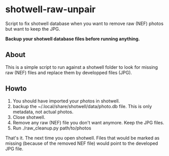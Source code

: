 # shotwell-raw-unpair
Script to fix shotwell database when you want to remove raw (NEF) photos but want to keep the JPG.

**Backup your shotwell database files before running anything.**


## About

This is a simple script to run against a shotwell folder to look for 
missing raw (NEF) files and replace them by developped files (JPG).


## Howto

1. You should have imported your photos in shotwell.
1. backup the ~/.local/share/shotwell/data/photo.db file. This is only
   metadata, not actual photos.
1. Close shotwell.
1. Remove any raw (NEF) file you don't want anymore. Keep the JPG files.
1. Run ./raw_cleanup.py path/to/photos

That's it. The next time you open shotwell. Files that would be marked as 
missing (because of the removed NEF file) would point to the developed JPG
file.

